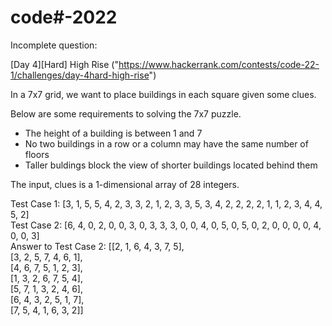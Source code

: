 # code#-2022

Incomplete question: 

[Day 4][Hard] High Rise ("https://www.hackerrank.com/contests/code-22-1/challenges/day-4hard-high-rise")

In a 7x7 grid, we want to place buildings in each square given some clues.

Below are some requirements to solving the 7x7 puzzle.
- The height of a building is between 1 and 7
- No two buildings in a row or a column may have the same number of floors
- Taller buldings block the view of shorter buildings located behind them

The input, clues is a 1-dimensional array of 28 integers.

Test Case 1: [3, 1, 5, 5, 4, 2, 3, 3, 2, 1, 2, 3, 3, 5, 3, 4, 2, 2, 2, 2, 1, 1, 2, 3, 4, 4, 5, 2]  
Test Case 2: [6, 4, 0, 2, 0, 0, 3, 0, 3, 3, 3, 0, 0, 4, 0, 5, 0, 5, 0, 2, 0, 0, 0, 0, 4, 0, 0, 3]  
Answer to Test Case 2: [[2, 1, 6, 4, 3, 7, 5],   
                       [3, 2, 5, 7, 4, 6, 1],   
                       [4, 6, 7, 5, 1, 2, 3],   
                       [1, 3, 2, 6, 7, 5, 4],   
                       [5, 7, 1, 3, 2, 4, 6],   
                       [6, 4, 3, 2, 5, 1, 7],   
                       [7, 5, 4, 1, 6, 3, 2]]  
